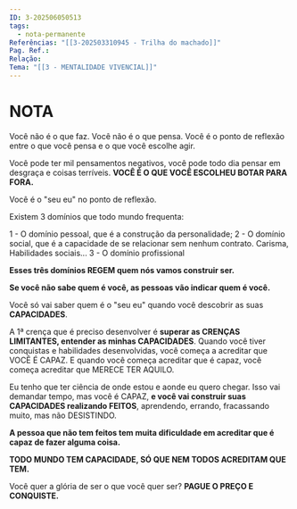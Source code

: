 ```yaml
---
ID: 3-202506050513
tags:
  - nota-permanente
Referências: "[[3-202503310945 - Trilha do machado]]"
Pag. Ref.: 
Relação: 
Tema: "[[3 - MENTALIDADE VIVENCIAL]]"
---
```

# NOTA 

Você não é o que faz. Você não é o que pensa. Você é o ponto de reflexão entre o que você pensa e o que você escolhe agir.

Você pode ter mil pensamentos negativos, você pode todo dia pensar em desgraça e coisas terríveis. **VOCÊ É O QUE VOCÊ ESCOLHEU BOTAR PARA FORA.**

Você é o "seu eu" no ponto de reflexão.

Existem 3 domínios que todo mundo frequenta:

1 - O domínio pessoal, que é a construção da personalidade;
2 - O domínio social, que é a capacidade de se relacionar sem nenhum contrato. Carisma, Habilidades sociais...
3 - O domínio profissional

**Esses três domínios REGEM quem nós vamos construir ser.**

**Se você não sabe quem é você, as pessoas vão indicar quem é você.**

Você só vai saber quem é o "seu eu" quando você descobrir as suas **CAPACIDADES**. 

A 1ª crença que é preciso desenvolver é **superar as CRENÇAS LIMITANTES, entender as minhas CAPACIDADES**. Quando você tiver conquistas e habilidades desenvolvidas, você começa a acreditar que VOCÊ É CAPAZ. E quando você começa acreditar que é capaz, você começa acreditar que MERECE TER AQUILO.

Eu tenho que ter ciência de onde estou e aonde eu quero chegar. Isso vai demandar tempo, mas você é CAPAZ, **e você vai construir suas CAPACIDADES realizando FEITOS**, aprendendo, errando, fracassando muito, mas não DESISTINDO.

**A pessoa que não tem feitos tem muita dificuldade em acreditar que é capaz de fazer alguma coisa.**

**TODO MUNDO TEM CAPACIDADE, SÓ QUE NEM TODOS ACREDITAM QUE TEM.**

Você quer a glória de ser o que você quer ser? **PAGUE O PREÇO E CONQUISTE.**





